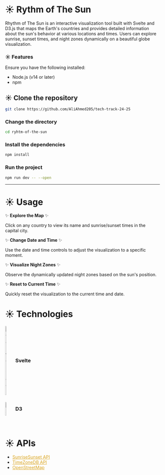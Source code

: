 # ☀️ Rythm of The Sun

Rhythm of The Sun is an interactive visualization tool built with Svelte and D3.js that maps the Earth's countries and provides detailed information about the sun's behavior at various locations and times. Users can explore sunrise, sunset times, and night zones dynamically on a beautiful globe visualization.

### ☀️ Features

Ensure you have the following installed:

- Node.js (v14 or later)
- npm

## ☀️ Clone the repository

```bash
git clone https://github.com/AliAhmed205/tech-track-24-25
```

### Change the directory

```bash
cd ryhtm-of-the-sun
```

### Install the dependencies

```bash
npm install
```

### Run the project

```bash
npm run dev -- --open
```

<hr>

# ☀️ Usage

✨ <b>Explore the Map</b> ✨

Click on any country to view its name and sunrise/sunset times in the capital city.

✨ <b>Change Date and Time</b> ✨

Use the date and time controls to adjust the visualization to a specific moment.

✨ <b>Visualize Night Zones</b> ✨

Observe the dynamically updated night zones based on the sun's position.

✨ <b>Reset to Current Time</b> ✨

Quickly reset the visualization to the current time and date.

# ☀️ Technologies

### <p style="display: flex; gap: .5rem; align-items:center;"><img width="5%" src="https://github.com/user-attachments/assets/40580d89-641f-4b61-b72b-d26e07440ea4" alt="Svelte-icon"/> Svelte</p>

### <p style="display: flex; gap: .5rem; align-items:center;"><img width="5%" src="https://github.com/user-attachments/assets/0d6448f0-3136-4b0e-8a96-96e5c5ff12a3" alt="D3"/> D3</p>

<br>

# ☀️ APIs

<ul>
<li><a style="color: goldenrod;" href="https://sunrisesunset.io/">SunriseSunset API</a></li>
<li><a style="color: goldenrod;" href="https://timezonedb.com//">TimeZoneDB API</a></li>
<li><a style="color: goldenrod;" href="https://www.openstreetmap.org/#map=7/52.154/5.295">OpenStreetMap</a></li>
</ul>

